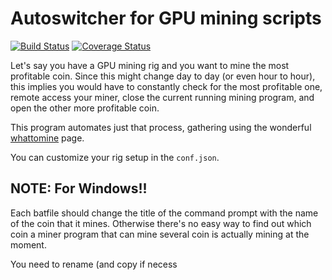 # Autoswitcher for GPU mining scripts 
[![Build Status](https://travis-ci.org/chibby0ne/read_wtm.svg?branch=master)](https://travis-ci.org/chibby0ne/read_wtm)
[![Coverage Status](https://coveralls.io/repos/github/chibby0ne/read_wtm/badge.svg?branch=master)](https://coveralls.io/github/chibby0ne/read_wtm?branch=master)

Let's say you have a GPU mining rig and you want to mine the most profitable
coin.
Since this might change day to day (or even hour to hour), this implies you
would have to constantly check for the most profitable one, remote access your
miner, close the current running mining program, and open the other more
profitable coin.

This program automates just that process, gathering using the wonderful
[whattomine](https://whattomine.com) page.

You can customize your rig setup in the `conf.json`.

## NOTE: For Windows!!

Each batfile should change the title of the command prompt with the name of
the coin that it mines. Otherwise there's no easy way to find out which coin a
miner program that can mine several coin is actually mining at the moment.

You need to rename (and copy if necess